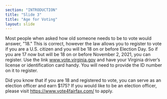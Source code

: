 ```yaml
---
section: "INTRODUCTION"
title: "Slide 3"
title: "Age for Voting"
layout: slide
---
```


Most people when asked how old someone needs to be to vote would answer, "18." This is correct, however the law allows you to register to vote if you are a U.S. citizen and you will be 18 on or before Election Day. So if you are 17 now but will be 18 on or before November 2, 2021, you can register. Use the link www.vote.virginia.gov and have your Virginia driver’s license or identification card handy. You will need to provide the ID number on it to register. 

Did you know that if you are 18 and registered to vote, you can serve as an election officer and earn $175?  If you would like to be an election officer, please visit https://www.vote4fairfax.com/ to apply.
